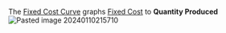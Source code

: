 The [Fixed Cost Curve](.md) graphs [Fixed Cost](Fixed%20Cost.md) to **Quantity Produced**  
	![Pasted image 20240110215710](Pasted%20image%2020240110215710.png)